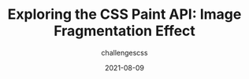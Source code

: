---
author: challengescss
date: 2021-08-09
permalink: false
publisher: css
tags:
  - css
  - apis
  - images
target_url: https://css-tricks.com/exploring-the-css-paint-api-image-fragmentation-effect/
title: "Exploring the CSS Paint API: Image Fragmentation Effect"
---